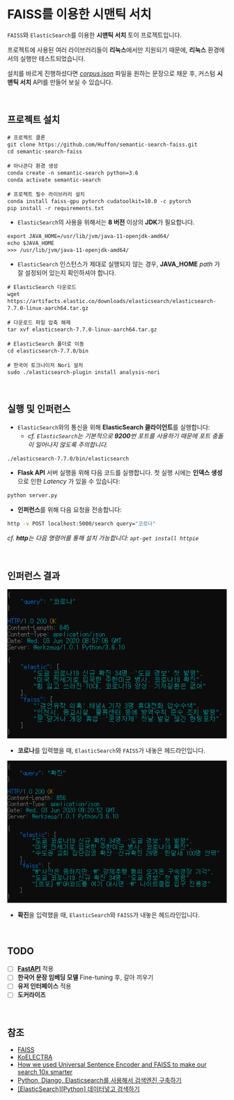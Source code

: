 # FAISS를 이용한 시맨틱 서치

`FAISS`와 `ElasticSearch`를 이용한 **시맨틱 서치** 토이 프로젝트입니다.

프로젝트에 사용된 여러 라이브러리들이 **리눅스**에서만 지원되기 때문에, **리눅스** 환경에서의 실행만 테스트되었습니다.

설치를 바르게 진행하셨다면 [_corpus.json_](corpus.json) 파일을 원하는 문장으로 채운 후, 커스텀 **시맨틱 서치** API를 만들어 보실 수 있습니다.

<br/>

## 프로젝트 설치

```
# 프로젝트 클론
git clone https://github.com/Huffon/semantic-search-faiss.git
cd semantic-search-faiss

# 아나콘다 환경 생성
conda create -n semantic-search python=3.6
conda activate semantic-search

# 프로젝트 필수 라이브러리 설치
conda install faiss-gpu pytorch cudatoolkit=10.0 -c pytorch
pip install -r requirements.txt
```

- `ElasticSearch`의 사용을 위해서는 **8 버전** 이상의 **JDK**가 필요합니다.

```
export JAVA_HOME=/usr/lib/jvm/java-11-openjdk-amd64/
echo $JAVA_HOME
>>> /usr/lib/jvm/java-11-openjdk-amd64/
```

- `ElasticSearch` 인스턴스가 제대로 실행되지 않는 경우, **JAVA_HOME** _path_ 가 잘 설정되어 있는지 확인하셔야 합니다.

```
# ElasticSearch 다운로드
wget https://artifacts.elastic.co/downloads/elasticsearch/elasticsearch-7.7.0-linux-aarch64.tar.gz

# 다운로드 파일 압축 해제
tar xvf elasticsearch-7.7.0-linux-aarch64.tar.gz

# ElasticSearch 폴더로 이동
cd elasticsearch-7.7.0/bin

# 한국어 토크나이저 Nori 설치
sudo ./elasticsearch-plugin install analysis-nori
```

<br/>

## 실행 및 인퍼런스

- `ElasticSearch`와의 통신을 위해 **ElasticSearch 클라이언트**를 실행합니다:
	- _cf. `ElasticSearch`는 기본적으로 **9200**번 포트를 사용하기 때문에 포트 충돌이 일어나지 않도록 주의합니다._

```bash
./elasticsearch-7.7.0/bin/elasticsearch
```

- **Flask API** 서버 실행을 위해 다음 코드를 실행합니다. 첫 실행 시에는 **인덱스 생성**으로 인한 _Latency_ 가 있을 수 있습니다:

```bash
python server.py
```

- **인퍼런스**를 위해 다음 요청을 전송합니다:

```bash
http -v POST localhost:5000/search query="코로나"
```

_cf. **http**는 다음 명령어를 통해 설치 가능합니다: `apt-get install httpie`_

<br/>

## 인퍼런스 결과

![](/img/result_a.png)

- **코로나**를 입력했을 때, `ElasticSearch`와 `FAISS`가 내놓은 헤드라인입니다.

![](/img/result_b.png)

- **확진**을 입력했을 때, `ElasticSearch`와 `FAISS`가 내놓은 헤드라인입니다.

<br/>

## TODO

- [ ] [**FastAPI**](https://github.com/tiangolo/fastapi) 적용
- [ ] **한국어 문장 임베딩 모델** Fine-tuning 후, 갈아 끼우기
- [ ] **유저 인터페이스** 적용
- [ ] **도커라이즈**

<br/>

## 참조
- [FAISS](https://github.com/facebookresearch/faiss)
- [KoELECTRA](https://github.com/monologg/KoELECTRA)
- [How we used Universal Sentence Encoder and FAISS to make our search 10x smarter](https://blog.onebar.io/building-a-semantic-search-engine-using-open-source-components-e15af5ed7885)
- [Python, Django, Elasticsearch를 사용해서 검색엔진 구축하기](https://blog.nerdfactory.ai/2019/04/29/django-elasticsearch-restframework.html)
- [[ElasticSearch][Python] 데이터넣고 검색하기](http://blog.naver.com/PostView.nhn?blogId=wideeyed&logNo=221494109911)
